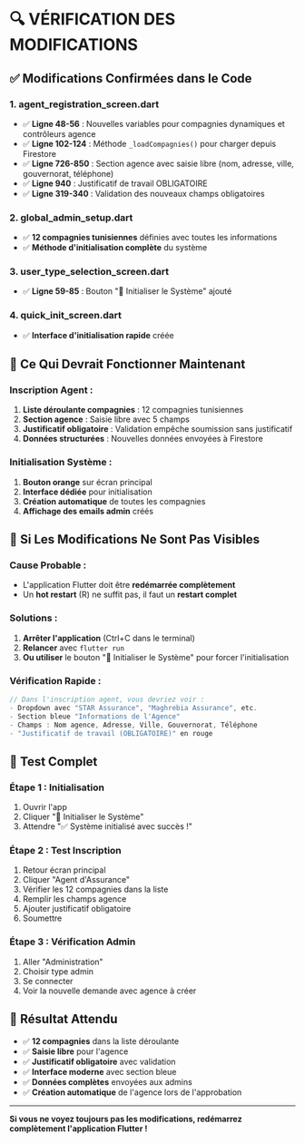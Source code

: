 # 🔍 VÉRIFICATION DES MODIFICATIONS

## ✅ Modifications Confirmées dans le Code

### 1. **agent_registration_screen.dart**
- ✅ **Ligne 48-56** : Nouvelles variables pour compagnies dynamiques et contrôleurs agence
- ✅ **Ligne 102-124** : Méthode `_loadCompagnies()` pour charger depuis Firestore
- ✅ **Ligne 726-850** : Section agence avec saisie libre (nom, adresse, ville, gouvernorat, téléphone)
- ✅ **Ligne 940** : Justificatif de travail OBLIGATOIRE
- ✅ **Ligne 319-340** : Validation des nouveaux champs obligatoires

### 2. **global_admin_setup.dart**
- ✅ **12 compagnies tunisiennes** définies avec toutes les informations
- ✅ **Méthode d'initialisation complète** du système

### 3. **user_type_selection_screen.dart**
- ✅ **Ligne 59-85** : Bouton "🚀 Initialiser le Système" ajouté

### 4. **quick_init_screen.dart**
- ✅ **Interface d'initialisation rapide** créée

## 🎯 Ce Qui Devrait Fonctionner Maintenant

### **Inscription Agent :**
1. **Liste déroulante compagnies** : 12 compagnies tunisiennes
2. **Section agence** : Saisie libre avec 5 champs
3. **Justificatif obligatoire** : Validation empêche soumission sans justificatif
4. **Données structurées** : Nouvelles données envoyées à Firestore

### **Initialisation Système :**
1. **Bouton orange** sur écran principal
2. **Interface dédiée** pour initialisation
3. **Création automatique** de toutes les compagnies
4. **Affichage des emails admin** créés

## 🚨 Si Les Modifications Ne Sont Pas Visibles

### **Cause Probable :**
- L'application Flutter doit être **redémarrée complètement**
- Un **hot restart** (R) ne suffit pas, il faut un **restart complet**

### **Solutions :**
1. **Arrêter l'application** (Ctrl+C dans le terminal)
2. **Relancer** avec `flutter run`
3. **Ou utiliser** le bouton "🚀 Initialiser le Système" pour forcer l'initialisation

### **Vérification Rapide :**
```dart
// Dans l'inscription agent, vous devriez voir :
- Dropdown avec "STAR Assurance", "Maghrebia Assurance", etc.
- Section bleue "Informations de l'Agence"
- Champs : Nom agence, Adresse, Ville, Gouvernorat, Téléphone
- "Justificatif de travail (OBLIGATOIRE)" en rouge
```

## 📱 Test Complet

### **Étape 1 : Initialisation**
1. Ouvrir l'app
2. Cliquer "🚀 Initialiser le Système"
3. Attendre "✅ Système initialisé avec succès !"

### **Étape 2 : Test Inscription**
1. Retour écran principal
2. Cliquer "Agent d'Assurance"
3. Vérifier les 12 compagnies dans la liste
4. Remplir les champs agence
5. Ajouter justificatif obligatoire
6. Soumettre

### **Étape 3 : Vérification Admin**
1. Aller "Administration"
2. Choisir type admin
3. Se connecter
4. Voir la nouvelle demande avec agence à créer

## 🎉 Résultat Attendu

- ✅ **12 compagnies** dans la liste déroulante
- ✅ **Saisie libre** pour l'agence
- ✅ **Justificatif obligatoire** avec validation
- ✅ **Interface moderne** avec section bleue
- ✅ **Données complètes** envoyées aux admins
- ✅ **Création automatique** de l'agence lors de l'approbation

---

**Si vous ne voyez toujours pas les modifications, redémarrez complètement l'application Flutter !**
